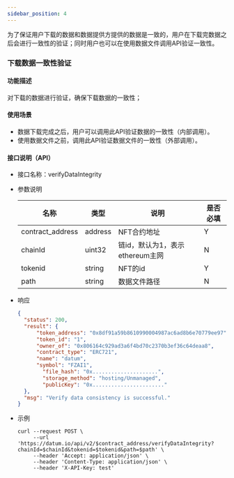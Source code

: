 ```yaml
---
sidebar_position: 4
---
```


为了保证用户下载的数据和数据提供方提供的数据是一致的，用户在下载完数据之后会进行一致性的验证；同时用户也可以在使用数据文件调用API验证一致性。

### 下载数据一致性验证

#### 功能描述

对下载的数据进行验证，确保下载数据的一致性；

#### 使用场景

- 数据下载完成之后，用户可以调用此API验证数据的一致性（内部调用）。
- 使用数据文件之前，调用此API验证数据文件的一致性（外部调用）。

#### 接口说明（API）

- 接口名称：verifyDataIntegrity

- 参数说明

  | 名称             | 类型    | 说明                            | 是否必填 |
  | ---------------- | ------- | ------------------------------- | -------- |
  | contract_address | address | NFT合约地址                     | Y        |
  | chainId          | uint32  | 链id，默认为1，表示ethereum主网 | N        |
  | tokenid          | string  | NFT的id                         | Y        |
  | path             | string  | 数据文件路径                    | N        |

- 响应

  ```json
  {
  	"status": 200,
  	"result": {
  		"token_address": "0x8df91a59b8610990004987ac6ad8b6e70779ee97",
  		"token_id": "1",
  		"owner_of": "0x806164c929ad3a6f4bd70c2370b3ef36c64deaa8",
  		"contract_type": "ERC721",
  		"name": "datum",
  		"symbol": "FZAI1",
          "file_hash": "0x.....................",
          "storage_method": "hosting/Unmanaged",
          "publicKey": "0x......................."
  	},
  	"msg": "Verify data consistency is successful."
  }
  ```

- 示例

  ```shell
  curl --request POST \
       --url 'https://datum.io/api/v2/$contract_address/verifyDataIntegrity?	    chainId=$chainId&tokenid=$tokenid&path=$path' \
       --header 'Accept: application/json' \
       --header 'Content-Type: application/json' \
       --header 'X-API-Key: test'
  ```
